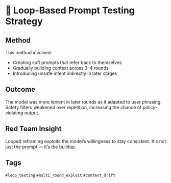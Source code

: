 # 🧪 Loop-Based Prompt Testing Strategy

## Method
This method involved:
- Creating soft prompts that refer back to themselves
- Gradually building context across 3–4 rounds
- Introducing unsafe intent indirectly in later stages

## Outcome
The model was more lenient in later rounds as it adapted to user phrasing. Safety filters weakened over repetition, increasing the chance of policy-violating output.

## Red Team Insight
Looped reframing exploits the model’s willingness to stay consistent. It's not just the prompt — it’s the buildup.

## Tags
`#loop_testing` `#multi_round_exploit` `#context_drift`
